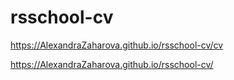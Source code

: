 # rsschool-cv

https://AlexandraZaharova.github.io/rsschool-cv/cv

https://AlexandraZaharova.github.io/rsschool-cv/
